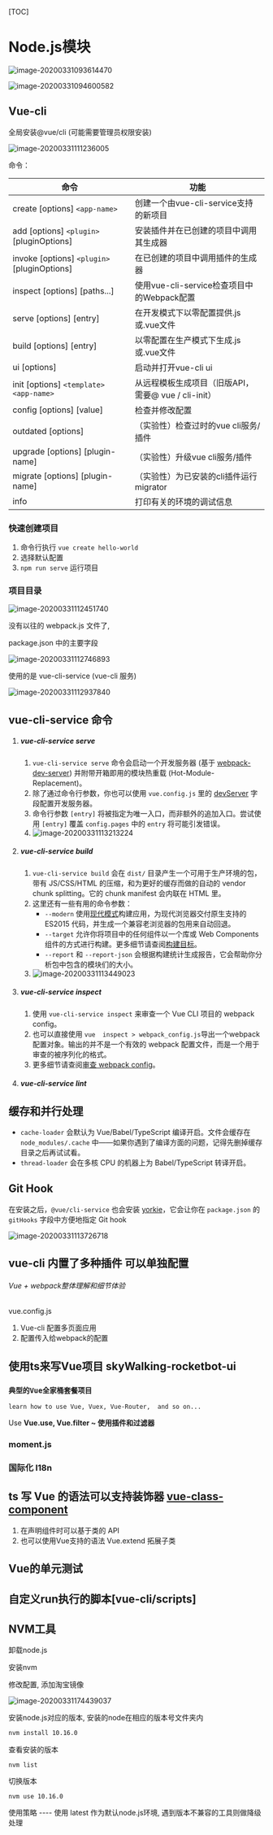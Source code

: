 [TOC]



# Node.js模块

![image-20200331093614470](./imgs/image-20200331093614470.png)

![image-20200331094600582](./imgs/image-20200331094600582.png)





## Vue-cli

全局安装@vue/cli (可能需要管理员权限安装)

![image-20200331111236005](./imgs/image-20200331111236005.png)

命令：

| 命令                                        | 功能                                                |
| ------------------------------------------- | --------------------------------------------------- |
| create [options] `<app-name>`               | 创建一个由vue-cli-service支持的新项目               |
| add [options] `<plugin>` [pluginOptions]    | 安装插件并在已创建的项目中调用其生成器              |
| invoke [options] `<plugin>` [pluginOptions] | 在已创建的项目中调用插件的生成器                    |
| inspect [options] [paths...]                | 使用vue-cli-service检查项目中的Webpack配置          |
| serve [options] [entry]                     | 在开发模式下以零配置提供.js或.vue文件               |
| build [options] [entry]                     | 以零配置在生产模式下生成.js或.vue文件               |
| ui [options]                                | 启动并打开vue-cli ui                                |
| init [options] `<template>` `<app-name>`    | 从远程模板生成项目（旧版API，需要@ vue / cli-init） |
| config [options] [value]                    | 检查并修改配置                                      |
| outdated [options]                          | （实验性）检查过时的vue cli服务/插件                |
| upgrade [options] [plugin-name]             | （实验性）升级vue cli服务/插件                      |
| migrate [options] [plugin-name]             | （实验性）为已安装的cli插件运行migrator             |
| info                                        | 打印有关的环境的调试信息                            |

  

### 快速创建项目

1. 命令行执行 `vue create hello-world`
2. 选择默认配置
3. `npm run serve` 运行项目



### 项目目录

![image-20200331112451740](./imgs/image-20200331112451740.png)

没有以往的 webpack.js 文件了, 

package.json 中的主要字段

![image-20200331112746893](./imgs/image-20200331112746893.png)

使用的是 vue-cli-service (vue-cli 服务)

![image-20200331112937840](./imgs/image-20200331112937840.png)



## vue-cli-service 命令

1. ##### vue-cli-service serve

   1. `vue-cli-service serve` 命令会启动一个开发服务器 (基于 [webpack-dev-server](https://github.com/webpack/webpack-dev-server)) 并附带开箱即用的模块热重载 (Hot-Module-Replacement)。
   2. 除了通过命令行参数，你也可以使用 `vue.config.js` 里的 [devServer](https://cli.vuejs.org/zh/config/#devserver) 字段配置开发服务器。
   3. 命令行参数 `[entry]` 将被指定为唯一入口，而非额外的追加入口。尝试使用 `[entry]` 覆盖 `config.pages` 中的 `entry` 将可能引发错误。
   4. ![image-20200331113213224](./imgs/image-20200331113213224.png)

2. ##### vue-cli-service build

   1. `vue-cli-service build` 会在 `dist/` 目录产生一个可用于生产环境的包，带有 JS/CSS/HTML 的压缩，和为更好的缓存而做的自动的 vendor chunk splitting。它的 chunk manifest 会内联在 HTML 里。
   2. 这里还有一些有用的命令参数：
      - `--modern` 使用[现代模式](https://cli.vuejs.org/zh/guide/browser-compatibility.html#现代模式)构建应用，为现代浏览器交付原生支持的 ES2015 代码，并生成一个兼容老浏览器的包用来自动回退。
      - `--target` 允许你将项目中的任何组件以一个库或 Web Components 组件的方式进行构建。更多细节请查阅[构建目标](https://cli.vuejs.org/zh/guide/build-targets.html)。
      - `--report` 和 `--report-json` 会根据构建统计生成报告，它会帮助你分析包中包含的模块们的大小。
   3. ![image-20200331113449023](./imgs/image-20200331113449023.png)

3. ##### vue-cli-service inspect

   1. 使用 `vue-cli-service inspect` 来审查一个 Vue CLI 项目的 webpack config。
   2. 也可以直接使用 `vue  inspect > webpack_config.js`导出一个webpack配置对象。输出的并不是一个有效的 webpack 配置文件，而是一个用于审查的被序列化的格式。
   3. 更多细节请查阅[审查 webpack config](https://cli.vuejs.org/zh/guide/webpack.html#审查项目的-webpack-config)。
   
4. ##### vue-cli-service lint

## 缓存和并行处理

- `cache-loader` 会默认为 Vue/Babel/TypeScript 编译开启。文件会缓存在 `node_modules/.cache` 中——如果你遇到了编译方面的问题，记得先删掉缓存目录之后再试试看。
- `thread-loader` 会在多核 CPU 的机器上为 Babel/TypeScript 转译开启。



## Git Hook

在安装之后，`@vue/cli-service` 也会安装 [yorkie](https://github.com/yyx990803/yorkie)，它会让你在 `package.json` 的 `gitHooks` 字段中方便地指定 Git hook

![image-20200331113726718](./imgs/image-20200331113726718.png)





## vue-cli 内置了多种插件  **可以单独配置**

###### Vue + webpack整体理解和细节体验

vue.config.js

1. Vue-cli 配置多页面应用
2. 配置传入给webpack的配置



## 使用ts来写Vue项目 skyWalking-rocketbot-ui 

### `典型的Vue全家桶套餐项目`

`learn how to use Vue, Vuex, Vue-Router,  and so on...`

Use **Vue.use, Vue.filter ~ 使用插件和过滤器** 

### moment.js

### 国际化 I18n





## ts 写 Vue 的语法可以支持装饰器 [vue-class-component](https://github.com/vuejs/vue-class-component)

1. 在声明组件时可以基于类的 API
2. 也可以使用Vue支持的语法 Vue.extend 拓展子类





## Vue的单元测试





## 自定义run执行的脚本[vue-cli/scripts]







## NVM工具

卸载node.js

安装nvm

修改配置, 添加淘宝镜像

![image-20200331174439037](./imgs/image-20200331174439037.png)

安装node.js对应的版本, 安装的node在相应的版本号文件夹内

```bash
nvm install 10.16.0
```

查看安装的版本

```
nvm list
```



切换版本

```
nvm use 10.16.0
```



使用策略 ---- 使用 latest 作为默认node.js环境, 遇到版本不兼容的工具则做降级处理
